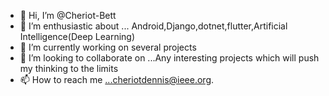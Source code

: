 - 👋 Hi, I’m @Cheriot-Bett
- 👀 I’m enthusiastic about ... Android,Django,dotnet,flutter,Artificial Intelligence(Deep Learning)
- 🌱 I’m currently working on several projects
- 💞️ I’m looking to collaborate on ...Any interesting projects which will push my thinking to the limits
- 📫 How to reach me ...cheriotdennis@ieee.org.

<!---
Cheriot-Bett/Cheriot-Bett is a ✨ special ✨ repository because its `README.md` (this file) appears on your GitHub profile.
You can click the Preview link to take a look at your changes.
--->



